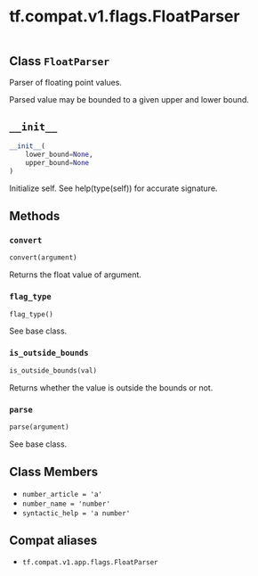 <div itemscope itemtype="http://developers.google.com/ReferenceObject">
<meta itemprop="name" content="tf.compat.v1.flags.FloatParser" />
<meta itemprop="path" content="Stable" />
<meta itemprop="property" content="__init__"/>
<meta itemprop="property" content="convert"/>
<meta itemprop="property" content="flag_type"/>
<meta itemprop="property" content="is_outside_bounds"/>
<meta itemprop="property" content="parse"/>
<meta itemprop="property" content="number_article"/>
<meta itemprop="property" content="number_name"/>
<meta itemprop="property" content="syntactic_help"/>
</div>

# tf.compat.v1.flags.FloatParser

<!-- Insert buttons and diff -->

<table class="tfo-notebook-buttons tfo-api" align="left">
</table>



## Class `FloatParser`

Parser of floating point values.



<!-- Placeholder for "Used in" -->

Parsed value may be bounded to a given upper and lower bound.

<h2 id="__init__"><code>__init__</code></h2>

``` python
__init__(
    lower_bound=None,
    upper_bound=None
)
```

Initialize self.  See help(type(self)) for accurate signature.




## Methods

<h3 id="convert"><code>convert</code></h3>

``` python
convert(argument)
```

Returns the float value of argument.


<h3 id="flag_type"><code>flag_type</code></h3>

``` python
flag_type()
```

See base class.


<h3 id="is_outside_bounds"><code>is_outside_bounds</code></h3>

``` python
is_outside_bounds(val)
```

Returns whether the value is outside the bounds or not.


<h3 id="parse"><code>parse</code></h3>

``` python
parse(argument)
```

See base class.




## Class Members

* `number_article = 'a'` <a id="number_article"></a>
* `number_name = 'number'` <a id="number_name"></a>
* `syntactic_help = 'a number'` <a id="syntactic_help"></a>


## Compat aliases

* `tf.compat.v1.app.flags.FloatParser`

